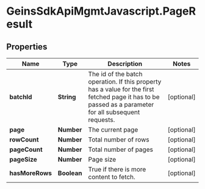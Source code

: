 # GeinsSdkApiMgmtJavascript.PageResult

## Properties

Name | Type | Description | Notes
------------ | ------------- | ------------- | -------------
**batchId** | **String** | The id of the batch operation. If this property has a value for the first fetched page it has to be passed as a parameter for all subsequent requests. | [optional] 
**page** | **Number** | The current page | [optional] 
**rowCount** | **Number** | Total number of rows | [optional] 
**pageCount** | **Number** | Total number of pages | [optional] 
**pageSize** | **Number** | Page size | [optional] 
**hasMoreRows** | **Boolean** | True if there is more content to fetch. | [optional] 


